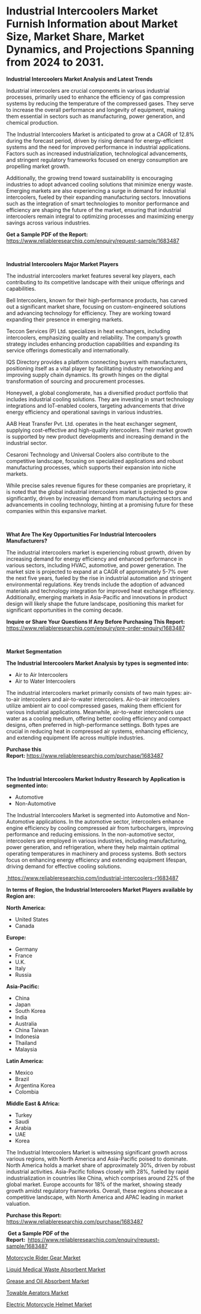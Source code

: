 <p><h1>Industrial Intercoolers Market Furnish Information about Market Size, Market Share, Market Dynamics, and Projections Spanning from 2024 to 2031.</h1></p><p><strong>Industrial Intercoolers Market Analysis and Latest Trends</strong></p>
<p><p>Industrial intercoolers are crucial components in various industrial processes, primarily used to enhance the efficiency of gas compression systems by reducing the temperature of the compressed gases. They serve to increase the overall performance and longevity of equipment, making them essential in sectors such as manufacturing, power generation, and chemical production.</p><p>The Industrial Intercoolers Market is anticipated to grow at a CAGR of 12.8% during the forecast period, driven by rising demand for energy-efficient systems and the need for improved performance in industrial applications. Factors such as increased industrialization, technological advancements, and stringent regulatory frameworks focused on energy consumption are propelling market growth. </p><p>Additionally, the growing trend toward sustainability is encouraging industries to adopt advanced cooling solutions that minimize energy waste. Emerging markets are also experiencing a surge in demand for industrial intercoolers, fueled by their expanding manufacturing sectors. Innovations such as the integration of smart technologies to monitor performance and efficiency are shaping the future of the market, ensuring that industrial intercoolers remain integral to optimizing processes and maximizing energy savings across various industries.</p></p>
<p><strong>Get a Sample PDF of the Report:&nbsp;</strong> <a href="https://www.reliableresearchiq.com/enquiry/request-sample/1683487?utm_campaign=1132&utm_medium=2&utm_source=Github&utm_content=ia&utm_term=15102024&utm_id=industrial-intercoolers">https://www.reliableresearchiq.com/enquiry/request-sample/1683487</a></p>
<p>&nbsp;</p>
<p><strong>Industrial Intercoolers Major Market Players</strong></p>
<p><p>The industrial intercoolers market features several key players, each contributing to its competitive landscape with their unique offerings and capabilities. </p><p>Bell Intercoolers, known for their high-performance products, has carved out a significant market share, focusing on custom-engineered solutions and advancing technology for efficiency. They are working toward expanding their presence in emerging markets.</p><p>Teccon Services (P) Ltd. specializes in heat exchangers, including intercoolers, emphasizing quality and reliability. The company’s growth strategy includes enhancing production capabilities and expanding its service offerings domestically and internationally.</p><p>IQS Directory provides a platform connecting buyers with manufacturers, positioning itself as a vital player by facilitating industry networking and improving supply chain dynamics. Its growth hinges on the digital transformation of sourcing and procurement processes.</p><p>Honeywell, a global conglomerate, has a diversified product portfolio that includes industrial cooling solutions. They are investing in smart technology integrations and IoT-enabled coolers, targeting advancements that drive energy efficiency and operational savings in various industries.</p><p>AAB Heat Transfer Pvt. Ltd. operates in the heat exchanger segment, supplying cost-effective and high-quality intercoolers. Their market growth is supported by new product developments and increasing demand in the industrial sector.</p><p>Cesaroni Technology and Universal Coolers also contribute to the competitive landscape, focusing on specialized applications and robust manufacturing processes, which supports their expansion into niche markets.</p><p>While precise sales revenue figures for these companies are proprietary, it is noted that the global industrial intercoolers market is projected to grow significantly, driven by increasing demand from manufacturing sectors and advancements in cooling technology, hinting at a promising future for these companies within this expansive market.</p></p>
<p>&nbsp;</p>
<p><strong>What Are The Key Opportunities For Industrial Intercoolers Manufacturers?</strong></p>
<p><p>The industrial intercoolers market is experiencing robust growth, driven by increasing demand for energy efficiency and enhanced performance in various sectors, including HVAC, automotive, and power generation. The market size is projected to expand at a CAGR of approximately 5-7% over the next five years, fueled by the rise in industrial automation and stringent environmental regulations. Key trends include the adoption of advanced materials and technology integration for improved heat exchange efficiency. Additionally, emerging markets in Asia-Pacific and innovations in product design will likely shape the future landscape, positioning this market for significant opportunities in the coming decade.</p></p>
<p><strong>Inquire or Share Your Questions If Any Before Purchasing This Report:</strong> <a href="https://www.reliableresearchiq.com/enquiry/pre-order-enquiry/1683487?utm_campaign=1132&utm_medium=2&utm_source=Github&utm_content=ia&utm_term=15102024&utm_id=industrial-intercoolers">https://www.reliableresearchiq.com/enquiry/pre-order-enquiry/1683487</a></p>
<p>&nbsp;</p>
<p><strong>Market Segmentation</strong></p>
<p><strong>The Industrial Intercoolers Market Analysis by types is segmented into:</strong></p>
<p><ul><li>Air to Air Intercoolers</li><li>Air to Water Intercoolers</li></ul></p>
<p><p>The industrial intercoolers market primarily consists of two main types: air-to-air intercoolers and air-to-water intercoolers. Air-to-air intercoolers utilize ambient air to cool compressed gases, making them efficient for various industrial applications. Meanwhile, air-to-water intercoolers use water as a cooling medium, offering better cooling efficiency and compact designs, often preferred in high-performance settings. Both types are crucial in reducing heat in compressed air systems, enhancing efficiency, and extending equipment life across multiple industries.</p></p>
<p><strong>Purchase this Report:&nbsp;</strong><a href="https://www.reliableresearchiq.com/purchase/1683487?utm_campaign=1132&utm_medium=2&utm_source=Github&utm_content=ia&utm_term=15102024&utm_id=industrial-intercoolers">https://www.reliableresearchiq.com/purchase/1683487</a></p>
<p>&nbsp;</p>
<p><strong>The Industrial Intercoolers Market Industry Research by Application is segmented into:</strong></p>
<p><ul><li>Automotive</li><li>Non-Automotive</li></ul></p>
<p><p>The Industrial Intercoolers Market is segmented into Automotive and Non-Automotive applications. In the automotive sector, intercoolers enhance engine efficiency by cooling compressed air from turbochargers, improving performance and reducing emissions. In the non-automotive sector, intercoolers are employed in various industries, including manufacturing, power generation, and refrigeration, where they help maintain optimal operating temperatures in machinery and process systems. Both sectors focus on enhancing energy efficiency and extending equipment lifespan, driving demand for effective cooling solutions.</p></p>
<p><a href="https://www.reliableresearchiq.com/industrial-intercoolers-r1683487?utm_campaign=1132&utm_medium=2&utm_source=Github&utm_content=ia&utm_term=15102024&utm_id=industrial-intercoolers">&nbsp;https://www.reliableresearchiq.com/industrial-intercoolers-r1683487</a></p>
<p><strong>In terms of Region, the Industrial Intercoolers Market Players available by Region are:</strong></p>
<p>
    <p> <strong> North America: </strong>
        <ul>
            <li>United States</li>
            <li>Canada</li>
        </ul>
        </p> 
    <p> <strong> Europe: </strong>
        <ul>
            <li>Germany</li>
            <li>France</li>
            <li>U.K.</li>
            <li>Italy</li>
            <li>Russia</li>
        </ul>
        </p> 
    <p> <strong> Asia-Pacific: </strong>
        <ul>
            <li>China</li>
            <li>Japan</li>
            <li>South Korea</li>
            <li>India</li>
            <li>Australia</li>
            <li>China Taiwan</li>
            <li>Indonesia</li>
            <li>Thailand</li>
            <li>Malaysia</li>
        </ul>
        </p> 
    <p> <strong> Latin America: </strong>
        <ul>
            <li>Mexico</li>
            <li>Brazil</li>
            <li>Argentina Korea</li>
            <li>Colombia</li>
        </ul>
        </p> 
    <p> <strong> Middle East & Africa: </strong>
        <ul>
            <li>Turkey</li>
            <li>Saudi</li>
            <li>Arabia</li>
            <li>UAE</li>
            <li>Korea</li>
        </ul>
    </p>
    </p>
<p><p>The Industrial Intercoolers Market is witnessing significant growth across various regions, with North America and Asia-Pacific poised to dominate. North America holds a market share of approximately 30%, driven by robust industrial activities. Asia-Pacific follows closely with 28%, fueled by rapid industrialization in countries like China, which comprises around 22% of the global market. Europe accounts for 18% of the market, showing steady growth amidst regulatory frameworks. Overall, these regions showcase a competitive landscape, with North America and APAC leading in market valuation.</p></p>
<p><strong>Purchase this Report: </strong><a href="https://www.reliableresearchiq.com/purchase/1683487?utm_campaign=1132&utm_medium=2&utm_source=Github&utm_content=ia&utm_term=15102024&utm_id=industrial-intercoolers">https://www.reliableresearchiq.com/purchase/1683487</a></p>
<p>&nbsp;<strong>Get a Sample PDF of the Report:&nbsp;&nbsp;</strong><a href="https://www.reliableresearchiq.com/enquiry/request-sample/1683487?utm_campaign=1132&utm_medium=2&utm_source=Github&utm_content=ia&utm_term=15102024&utm_id=industrial-intercoolers">https://www.reliableresearchiq.com/enquiry/request-sample/1683487</a></p>
<p><strong></strong></p>
<p><p><a href="https://github.com/stumpefzclearez/Market-Research-Report-List-1/blob/main/motorcycle-rider-gear-market.md?utm_campaign=1132&utm_medium=2&utm_source=Github&utm_content=ia&utm_term=15102024&utm_id=industrial-intercoolers">Motorcycle Rider Gear Market</a></p><p><a href="https://www.linkedin.com/pulse/liquid-medical-waste-absorbent-market-investigation-industry-6vzcf?trk=public_post_embed_feed-article-content&utm_campaign=1132&utm_medium=2&utm_source=Github&utm_content=ia&utm_term=15102024&utm_id=industrial-intercoolers">Liquid Medical Waste Absorbent Market</a></p><p><a href="https://www.linkedin.com/pulse/emerging-trends-grease-oil-absorbent-market-global-outlook-hokwf?trk=public_post_embed_feed-article-content&utm_campaign=1132&utm_medium=2&utm_source=Github&utm_content=ia&utm_term=15102024&utm_id=industrial-intercoolers">Grease and Oil Absorbent Market</a></p><p><a href="https://www.linkedin.com/pulse/towable-aerators-market-growth-segmentation-regional-analysis-ifrff?trk=public_post_embed_feed-article-content&utm_campaign=1132&utm_medium=2&utm_source=Github&utm_content=ia&utm_term=15102024&utm_id=industrial-intercoolers">Towable Aerators Market</a></p><p><a href="https://github.com/loftinirkaakcsu/Market-Research-Report-List-1/blob/main/electric-motorcycle-helmet-market.md?utm_campaign=1132&utm_medium=2&utm_source=Github&utm_content=ia&utm_term=15102024&utm_id=industrial-intercoolers">Electric Motorcycle Helmet Market</a></p></p>
